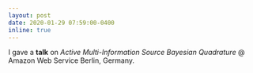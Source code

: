 ```yaml
---
layout: post
date: 2020-01-29 07:59:00-0400
inline: true
---
```


I gave a **talk** on *Active Multi-Information Source Bayesian Quadrature* @ Amazon Web Service Berlin, Germany.

